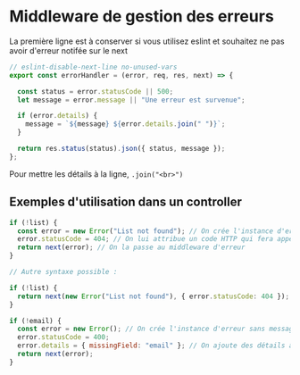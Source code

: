 # Middleware de gestion des erreurs

La première ligne est à conserver si vous utilisez eslint et souhaitez ne pas avoir d'erreur notifée sur le next
```js
// eslint-disable-next-line no-unused-vars
export const errorHandler = (error, req, res, next) => {

  const status = error.statusCode || 500;
  let message = error.message || "Une erreur est survenue";

  if (error.details) {
    message = `${message} ${error.details.join(" ")}`;
  }

  return res.status(status).json({ status, message });
};
```
Pour mettre les détails à la ligne, `.join("<br>")`

## Exemples d'utilisation dans un controller 

```js
if (!list) {
  const error = new Error("List not found"); // On crée l'instance d'erreur avec message personnalisé
  error.statusCode = 404; // On lui attribue un code HTTP qui fera appel à errorMessages
  return next(error); // On la passe au middleware d'erreur
}

// Autre syntaxe possible :

if (!list) {
  return next(new Error("List not found"), { error.statusCode: 404 });
}
```
```js
if (!email) {
  const error = new Error(); // On crée l'instance d'erreur sans message personnalisé
  error.statusCode = 400;
  error.details = { missingField: "email" }; // On ajoute des détails à l'erreur
  return next(error);
}
```
